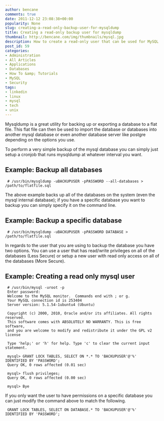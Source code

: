 ```yaml
---
author: bencane
comments: true
date: 2011-12-12 23:08:38+00:00
popularity: None
slug: creating-a-read-only-backup-user-for-mysqldump
title: Creating a read-only backup user for mysqldump
thumbnail: http://bencane.com/img/thumbnails/mysql.jpg
description: How to create a read-only user that can be used for MySQL backups with mysqldump
post_id: 59
categories:
- Administration
- All Articles
- Applications
- Databases
- How To &amp; Tutorials
- MySQL
- Security
tags:
- linkedin
- linux
- mysql
- tech
- unix
---
```


Mysqldump is a great utility for backing up or exporting a database to a flat file. This flat file can then be used to import the database or databases into another mysql database or even another database server like postgre depending on the options you use.

To perform a very simple backup of the mysql database you can simply just setup a cronjob that runs mysqldump at whatever interval you want.

## Example: Backup all databases

     # /usr/bin/mysqldump -uBACKUPUSER -pPASSWORD --all-databases > /path/to/flatfile.sql

The above example backs up all of the databases on the system (even the mysql internal database); if you have a specific database you want to backup you can simply specify it on the command line.

## Example: Backup a specific database

     # /usr/bin/mysqldump -uBACKUPUSER -pPASSWORD DATABASE > /path/to/flatfile.sql

In regards to the user that you are using to backup the database you have two options. You can use a user that has read/write privileges on all of the databases (Less Secure) or setup a new user with read only access on all of the databases (More Secure).

## Example: Creating a read only mysql user
     
     # /usr/bin/mysql -uroot -p
     Enter password:
     Welcome to the MySQL monitor.  Commands end with ; or g.
     Your MySQL connection id is 253404
     Server version: 5.1.54-1ubuntu4 (Ubuntu)
     
     Copyright (c) 2000, 2010, Oracle and/or its affiliates. All rights reserved.
     This software comes with ABSOLUTELY NO WARRANTY. This is free software,
     and you are welcome to modify and redistribute it under the GPL v2 license
     
     Type 'help;' or 'h' for help. Type 'c' to clear the current input statement.
     
     mysql> GRANT LOCK TABLES, SELECT ON *.* TO 'BACKUPUSER'@'%' IDENTIFIED BY 'PASSWORD';
     Query OK, 0 rows affected (0.01 sec)
     
     mysql> flush privileges;
     Query OK, 0 rows affected (0.00 sec)
     
     mysql> Bye

If you only want the user to have permissions on a specific database you can just modify the command above to match the following.
     
     GRANT LOCK TABLES, SELECT ON DATABASE.* TO 'BACKUPUSER'@'%' IDENTIFIED BY 'PASSWORD';
